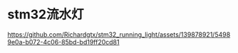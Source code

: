 # stm32流水灯
 https://github.com/Richardgtx/stm32_running_light/assets/139878921/54989e0a-b072-4c06-85bd-bd19ff20cd81
